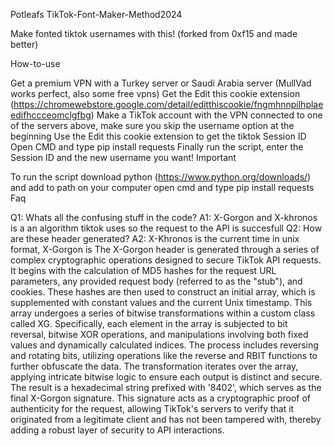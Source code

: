 Potleafs TikTok-Font-Maker-Method2024

Make fonted tiktok usernames with this! (forked from 0xf15 and made better)

How-to-use

Get a premium VPN with a Turkey server or Saudi Arabia server (MullVad works perfect, also some free vpns)
Get the Edit this cookie extension (https://chromewebstore.google.com/detail/editthiscookie/fngmhnnpilhplaeedifhccceomclgfbg)
Make a TikTok account with the VPN connected to one of the servers above, make sure you skip the username option at the beginning
Use the Edit this cookie extension to get the tiktok Session ID
Open CMD and type pip install requests
Finally run the script, enter the Session ID and the new username you want!
Important

To run the script download python (https://www.python.org/downloads/) and add to path
on your computer open cmd and type pip install requests
Faq

Q1: Whats all the confusing stuff in the code?
A1: X-Gorgon and X-khronos is a an algorithm tiktok uses so the request to the API is succesfull
Q2: How are these header generated?
A2: X-Khronos is the current time in unix format, X-Gorgon is The X-Gorgon header is generated through a series of complex cryptographic operations designed to secure TikTok API requests. It begins with the calculation of MD5 hashes for the request URL parameters, any provided request body (referred to as the "stub"), and cookies. These hashes are then used to construct an initial array, which is supplemented with constant values and the current Unix timestamp. This array undergoes a series of bitwise transformations within a custom class called XG. Specifically, each element in the array is subjected to bit reversal, bitwise XOR operations, and manipulations involving both fixed values and dynamically calculated indices. The process includes reversing and rotating bits, utilizing operations like the reverse and RBIT functions to further obfuscate the data. The transformation iterates over the array, applying intricate bitwise logic to ensure each output is distinct and secure. The result is a hexadecimal string prefixed with '8402', which serves as the final X-Gorgon signature. This signature acts as a cryptographic proof of authenticity for the request, allowing TikTok's servers to verify that it originated from a legitimate client and has not been tampered with, thereby adding a robust layer of security to API interactions.
